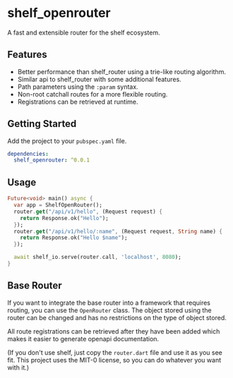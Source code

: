# shelf_openrouter
A fast and extensible router for the shelf ecosystem.

## Features

- Better performance than shelf_router using a trie-like routing algorithm.
- Similar api to shelf_router with some additional features.
- Path parameters using the `:param` syntax.
- Non-root catchall routes for a more flexible routing.
- Registrations can be retrieved at runtime.

## Getting Started
Add the project to your `pubspec.yaml` file.
```yaml
dependencies:
  shelf_openrouter: ^0.0.1
```

## Usage
```dart
Future<void> main() async {
  var app = ShelfOpenRouter();
  router.get("/api/v1/hello", (Request request) {
    return Response.ok("Hello");
  });
  router.get("/api/v1/hello/:name", (Request request, String name) {
    return Response.ok("Hello $name");
  });

  await shelf_io.serve(router.call, 'localhost', 8080);
}
```

## Base Router
If you want to integrate the base router into a framework that requires
routing, you can use the `OpenRouter` class. The object stored using the router
can be changed and has no restrictions on the type of object stored.

All route registrations can be retrieved after they have been added which makes
it easier to generate openapi documentation. 

(If you don't use shelf, just copy the `router.dart` file and use it as you see fit.
This project uses the MIT-0 license, so you can do whatever you want with it.)